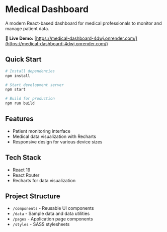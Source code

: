 # Medical Dashboard

A modern React-based dashboard for medical professionals to monitor and manage patient data.

🔗 **Live Demo:** [https://medical-dashboard-4dwj.onrender.com/](https://medical-dashboard-4dwj.onrender.com/)

## Quick Start

```bash
# Install dependencies
npm install

# Start development server
npm start

# Build for production
npm run build
```

## Features

- Patient monitoring interface
- Medical data visualization with Recharts
- Responsive design for various device sizes

## Tech Stack

- React 19
- React Router
- Recharts for data visualization

## Project Structure

- `/components` - Reusable UI components
- `/data` - Sample data and data utilities
- `/pages` - Application page components
- `/styles` - SASS stylesheets
